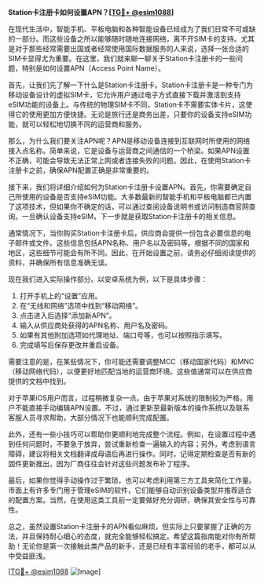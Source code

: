 **Station卡注册卡如何设置APN？[[TG💪+ @esim1088](https://t.me/s/esim1088)]**

在现代生活中，智能手机、平板电脑和各种智能设备已经成为了我们日常不可或缺的一部分。而这些设备之所以能够随时随地连接网络，离不开SIM卡的支持。尤其是对于那些经常需要出国或者经常使用国际数据服务的人来说，选择一张合适的SIM卡显得尤为重要。在这里，我们就来聊一聊关于Station卡注册卡的一些问题，特别是如何设置APN（Access Point Name）。

首先，让我们先了解一下什么是Station卡注册卡。Station卡注册卡是一种专门为移动设备设计的虚拟SIM卡，它允许用户通过电子方式直接下载并激活到支持eSIM功能的设备上。与传统的物理SIM卡不同，Station卡不需要实体卡片，这使得它的使用更加方便快捷。无论是旅行还是商务出差，只要你的设备支持eSIM功能，就可以轻松地切换不同的运营商和服务。

那么，为什么我们要关注APN呢？APN是移动设备连接到互联网时所使用的网络接入点名称。简单来说，它是设备与运营商之间通信的一个桥梁。如果APN设置不正确，可能会导致无法正常上网或者连接失败的问题。因此，在使用Station卡注册卡之前，确保APN配置正确是非常重要的。

接下来，我们将详细介绍如何为Station卡注册卡设置APN。首先，你需要确定自己所使用的设备是否支持eSIM功能。大多数最新的智能手机和平板电脑都已内置了这项技术，但如果你不确定的话，可以通过查阅设备说明书或访问制造商官网查询。一旦确认设备支持eSIM，下一步就是获取Station卡注册卡的相关信息。

通常情况下，当你购买Station卡注册卡后，供应商会提供一份包含必要信息的电子邮件或文件。这些信息包括APN名称、用户名以及密码等。根据不同的国家和地区，这些细节可能会有所不同。因此，在开始设置之前，请务必仔细阅读提供的资料，并确保所有信息准确无误。

现在我们进入实际操作部分。以安卓系统为例，以下是具体步骤：

1. 打开手机上的“设置”应用。
2. 在“无线和网络”选项中找到“移动网络”。
3. 点击进入后选择“添加新APN”。
4. 输入从供应商处获得的APN名称、用户名及密码。
5. 如果有其他附加选项如代理地址、端口号等，也可以按照指示填写。
6. 完成填写后保存更改并重启设备。

需要注意的是，在某些情况下，你可能还需要调整MCC（移动国家代码）和MNC（移动网络代码），以便更好地匹配当地的运营商环境。这些值通常可以在供应商提供的文档中找到。

对于苹果iOS用户而言，过程稍微复杂一点。由于苹果对系统的限制较为严格，用户不能直接手动编辑APN设置。不过，通过更新至最新版本的操作系统以及联系客服人员寻求帮助，大部分情况下也能顺利完成配置。

此外，还有一些小技巧可以帮助你更顺利地完成整个流程。例如，在设置过程中遇到任何问题时，不要急于放弃，尝试重新检查一遍输入的内容；另外，考虑到语言障碍，建议将相关文档翻译成母语后再进行操作。同时，记得定期检查是否有新的固件更新推出，因为厂商往往会针对这些问题发布补丁程序。

最后，如果你觉得手动操作过于繁琐，也可以考虑利用第三方工具来简化工作量。市面上有许多专门用于管理eSIM的软件，它们能够自动识别设备类型并推荐适合的配置方案。当然，在使用这类工具前一定要做好充分调研，确保其安全性与可靠性。

总之，虽然设置Station卡注册卡的APN看似麻烦，但实际上只要掌握了正确的方法，并且保持耐心细心的态度，就完全能够轻松搞定。希望这篇指南能对你有所帮助！无论你是第一次接触此类产品的新手，还是已经有丰富经验的老手，都可以从中受益匪浅。

[[TG💪+ @esim1088](https://t.me/s/esim1088) ![Image](https://i.postimg.cc/4NQfJmqS/Snipaste-2025-05-13-00-14-12.png)]